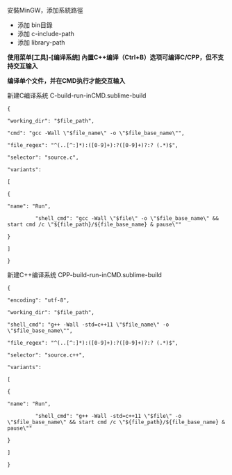 安裝MinGW，添加系統路徑

- 添加 bin目錄
- 添加 c-include-path
- 添加 library-path

**使用菜单[工具]-[编译系统] 內置C++编译（Ctrl+B）选项可编译C/CPP，但不支持交互输入**

**编译单个文件，并在CMD执行才能交互输入**


新建C编译系统
C-build-run-inCMD.sublime-build
```
{

"working_dir": "$file_path",

"cmd": "gcc -Wall \"$file_name\" -o \"$file_base_name\"",

"file_regex": "^(..[^:]*):([0-9]+):?([0-9]+)?:? (.*)$",

"selector": "source.c",

"variants":

[

{

"name": "Run",

         "shell_cmd": "gcc -Wall \"$file\" -o \"$file_base_name\" && start cmd /c \"${file_path}/${file_base_name} & pause\""

}

]

}
```

新建C++编译系统
CPP-build-run-inCMD.sublime-build
```
{

"encoding": "utf-8",

"working_dir": "$file_path",

"shell_cmd": "g++ -Wall -std=c++11 \"$file_name\" -o \"$file_base_name\"",

"file_regex": "^(..[^:]*):([0-9]+):?([0-9]+)?:? (.*)$",

"selector": "source.c++",

"variants":

[

{

"name": "Run",

         "shell_cmd": "g++ -Wall -std=c++11 \"$file\" -o \"$file_base_name\" && start cmd /c \"${file_path}/${file_base_name} & pause\""

}

]

}
```
